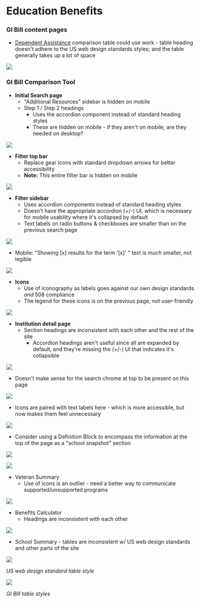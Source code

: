 # Education Benefits

### GI Bill content pages

- [Dependent Assistance](https://www.vets.gov/education/gi-bill/survivors-dependent-assistance/) comparison table could use work - table heading doesn't adhere to the US web design standards styles; and the table generally takes up a lot of space

![](https://github.com/department-of-veterans-affairs/vets.gov-frontend/blob/interface-audit/docs/interface-audit/images/gi-dependent-table.png)

### GI Bill Comparison Tool

- **Initial Search page**
  - "Additional Resources" sidebar is hidden on mobile
  - Step 1 / Step 2 headings
    - Uses the accordion component instead of standard heading styles
    - These are hidden on mobile - if they aren't on mobile, are they needed on desktop?
  
![](https://github.com/department-of-veterans-affairs/vets.gov-frontend/blob/interface-audit/docs/interface-audit/images/sidebar-gi-comparison.png)

- **Filter top bar**
  - Replace gear icons with standard dropdown arrows for better accessibility
  - **Note:** This entire filter bar is hidden on mobile

![](https://github.com/department-of-veterans-affairs/vets.gov-frontend/blob/interface-audit/docs/interface-audit/images/gi-gear.png)  

- **Filter sidebar**
  - Uses accordion components instead of standard heading styles
  - Doesn't have the appropriate accordion (+/-) UI, which is necessary for mobile usability  where it's collapsed by default
  - Text labels on radio buttons & checkboxes are smaller than on the previous search page

![](https://github.com/department-of-veterans-affairs/vets.gov-frontend/blob/interface-audit/docs/interface-audit/images/gi-radio.png)
  
  - Mobile: "Showing [x] results for the term '[x]' " text is *much* smaller, not legible

![](https://github.com/department-of-veterans-affairs/vets.gov-frontend/blob/interface-audit/docs/interface-audit/images/gi-mobile-results.png)

- **Icons**
  - Use of iconography as labels goes against our own design standards *and* 508 compliance 
  - The legend for these icons is on the previous page, not user-friendly

![](https://github.com/department-of-veterans-affairs/vets.gov-frontend/blob/interface-audit/docs/interface-audit/images/gi-icons.png)

- **Institution detail page**
  - Section headings are inconsistent with each other and the rest of the site
    - Accordion headings aren't useful since all are expanded by default, and they're missing the (+/-) UI that indicates it's collapsible

![](https://github.com/department-of-veterans-affairs/vets.gov-frontend/blob/interface-audit/docs/interface-audit/images/gi-detail-heading.png)

  - Doesn't make sense for the search chrome at top to be present on this page

![](https://github.com/department-of-veterans-affairs/vets.gov-frontend/blob/interface-audit/docs/interface-audit/images/gi-detail-chrome.png)

  - Icons are paired with text labels here - which is more accessible, but now makes them feel unnecessary

![](https://github.com/department-of-veterans-affairs/vets.gov-frontend/blob/interface-audit/docs/interface-audit/images/gi-detail-icons.png)

  - Consider using a Definition Block to encompass the information at the top of the page as a "school snapshot" section

![](https://github.com/department-of-veterans-affairs/vets.gov-frontend/blob/interface-audit/docs/interface-audit/images/gi-detail-block.png)

![](https://github.com/department-of-veterans-affairs/vets.gov-frontend/blob/interface-audit/docs/interface-audit/images/gi-detail-block-ref.png)

  - Veteran Summary 
    - Use of icons is an outlier - need a better way to communicate supported/unsupported programs

![](https://github.com/department-of-veterans-affairs/vets.gov-frontend/blob/interface-audit/docs/interface-audit/images/gi-detail-summary.png)

  - Benefits Calculator
    - Headings are inconsistent with each other

![](https://github.com/department-of-veterans-affairs/vets.gov-frontend/blob/interface-audit/docs/interface-audit/images/gi-detail-calc.png)

  - School Summary - tables are inconsistent w/ US web design standards and other parts of the site

![](https://github.com/department-of-veterans-affairs/vets.gov-frontend/blob/interface-audit/docs/interface-audit/images/gi-detail-table-usds.png)

*US web design standard table style*

![](https://github.com/department-of-veterans-affairs/vets.gov-frontend/blob/interface-audit/docs/interface-audit/images/gi-detail-table.png)

*GI Bill table styles*
